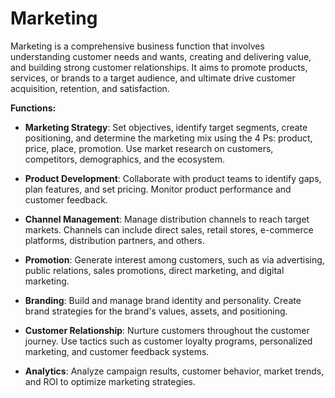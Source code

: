 # Marketing

Marketing is a comprehensive business function that involves understanding customer needs and wants, creating and delivering value, and building strong customer relationships. It aims to promote products, services, or brands to a target audience, and ultimate drive customer acquisition, retention, and satisfaction.

**Functions:**

* **Marketing Strategy**: Set objectives, identify target segments, create positioning, and determine the marketing mix using the 4 Ps: product, price, place, promotion. Use market research on customers, competitors, demographics, and the ecosystem.

* **Product Development**: Collaborate with product teams to identify gaps, plan features, and set pricing. Monitor product performance and customer feedback.

* **Channel Management**: Manage distribution channels to reach target markets. Channels can include direct sales, retail stores, e-commerce platforms, distribution partners, and others.

* **Promotion**: Generate interest among customers, such as via advertising, public relations, sales promotions, direct marketing, and digital marketing.

* **Branding**: Build and manage brand identity and personality. Create brand strategies for the brand's values, assets, and positioning.

* **Customer Relationship**: Nurture customers throughout the customer journey. Use tactics such as customer loyalty programs, personalized marketing, and customer feedback systems.

* **Analytics**: Analyze campaign results, customer behavior, market trends, and ROI to optimize marketing strategies.
